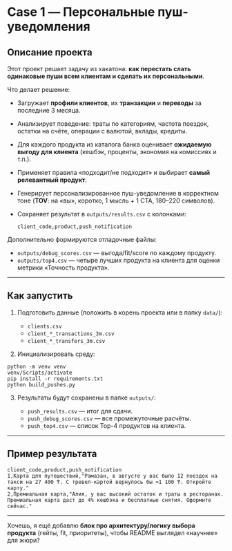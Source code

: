 
# Case 1 — Персональные пуш-уведомления

## Описание проекта

Этот проект решает задачу из хакатона: **как перестать слать одинаковые пуши всем клиентам и сделать их персональными**.

Что делает решение:

* Загружает **профили клиентов**, их **транзакции** и **переводы** за последние 3 месяца.
* Анализирует поведение: траты по категориям, частота поездок, остатки на счёте, операции с валютой, вклады, кредиты.
* Для каждого продукта из каталога банка оценивает **ожидаемую выгоду для клиента** (кешбэк, проценты, экономия на комиссиях и т.п.).
* Применяет правила «подходит/не подходит» и выбирает **самый релевантный продукт**.
* Генерирует персонализированное пуш-уведомление в корректном тоне (**TOV**: на «вы», коротко, 1 мысль + 1 CTA, 180–220 символов).
* Сохраняет результат в `outputs/results.csv` с колонками:

  ```
  client_code,product,push_notification
  ```

Дополнительно формируются отладочные файлы:

* `outputs/debug_scores.csv` — выгода/fit/score по каждому продукту.
* `outputs/top4.csv` — четыре лучших продукта на клиента для оценки метрики «Точность продукта».

---

## Как запустить

1. Подготовить данные (положить в корень проекта или в папку `data/`):

   * `clients.csv`
   * `client_*_transactions_3m.csv`
   * `client_*_transfers_3m.csv`

2. Инициализировать среду:
  ```
  python -m venv venv
  venv/Scripts/activate
  pip install -r requirements.txt
  python build_pushes.py
  ```

3. Результаты будут сохранены в папке `outputs/`:

   * `push_results.csv` — итог для сдачи.
   * `push_debug_scores.csv` — все промежуточные расчёты.
   * `push_top4.csv` — список Top-4 продуктов на клиента.

---

## Пример результата

```csv
client_code,product,push_notification
1,Карта для путешествий,"Рамазан, в августе у вас было 12 поездок на такси на 27 400 ₸. С тревел-картой вернулось бы ≈1 100 ₸. Откройте карту."
2,Премиальная карта,"Алия, у вас высокий остаток и траты в ресторанах. Премиальная карта даст до 4% кешбэка и бесплатные снятия. Оформите сейчас."
```

---

Хочешь, я ещё добавлю **блок про архитектуру/логику выбора продукта** (гейты, fit, приоритеты), чтобы README выглядел «научнее» для жюри?
